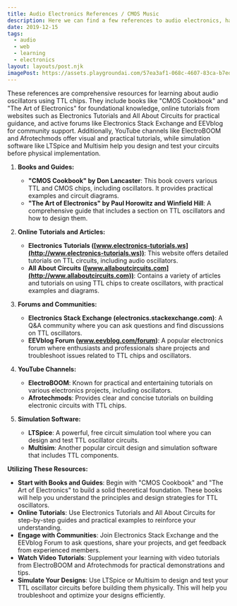 ```yaml
---
title: Audio Electronics References / CMOS Music
description: Here we can find a few references to audio electronics, hardware and basic conecpts of synthesis.
date: 2019-12-15
tags:
  - audio
  - web
  - learning
  - electronics
layout: layouts/post.njk
imagePost: https://assets.playgroundai.com/57ea3af1-068c-4607-83ca-b7ed1ec6802b.jpg
---
```


These references are comprehensive resources for learning about audio oscillators using TTL chips. They include books like "CMOS Cookbook" and "The Art of Electronics" for foundational knowledge, online tutorials from websites such as Electronics Tutorials and All About Circuits for practical guidance, and active forums like Electronics Stack Exchange and EEVblog for community support. Additionally, YouTube channels like ElectroBOOM and Afrotechmods offer visual and practical tutorials, while simulation software like LTSpice and Multisim help you design and test your circuits before physical implementation.


1.  **Books and Guides:**
    
    *   **"CMOS Cookbook" by Don Lancaster**: This book covers various TTL and CMOS chips, including oscillators. It provides practical examples and circuit diagrams.
    *   **"The Art of Electronics" by Paul Horowitz and Winfield Hill**: A comprehensive guide that includes a section on TTL oscillators and how to design them.
2.  **Online Tutorials and Articles:**
    
    *   **Electronics Tutorials ([www.electronics-tutorials.ws](http://www.electronics-tutorials.ws))**: This website offers detailed tutorials on TTL circuits, including audio oscillators.
    *   **All About Circuits ([www.allaboutcircuits.com](http://www.allaboutcircuits.com))**: Contains a variety of articles and tutorials on using TTL chips to create oscillators, with practical examples and diagrams.
3.  **Forums and Communities:**
    
    *   **Electronics Stack Exchange (electronics.stackexchange.com)**: A Q&A community where you can ask questions and find discussions on TTL oscillators.
    *   **EEVblog Forum (www.eevblog.com/forum)**: A popular electronics forum where enthusiasts and professionals share projects and troubleshoot issues related to TTL chips and oscillators.
4.  **YouTube Channels:**
    
    *   **ElectroBOOM**: Known for practical and entertaining tutorials on various electronics projects, including oscillators.
    *   **Afrotechmods**: Provides clear and concise tutorials on building electronic circuits with TTL chips.
5.  **Simulation Software:**
    
    *   **LTSpice**: A powerful, free circuit simulation tool where you can design and test TTL oscillator circuits.
    *   **Multisim**: Another popular circuit design and simulation software that includes TTL components.

**Utilizing These Resources:**

*   **Start with Books and Guides**: Begin with "CMOS Cookbook" and "The Art of Electronics" to build a solid theoretical foundation. These books will help you understand the principles and design strategies for TTL oscillators.
*   **Online Tutorials**: Use Electronics Tutorials and All About Circuits for step-by-step guides and practical examples to reinforce your understanding.
*   **Engage with Communities**: Join Electronics Stack Exchange and the EEVblog Forum to ask questions, share your projects, and get feedback from experienced members.
*   **Watch Video Tutorials**: Supplement your learning with video tutorials from ElectroBOOM and Afrotechmods for practical demonstrations and tips.
*   **Simulate Your Designs**: Use LTSpice or Multisim to design and test your TTL oscillator circuits before building them physically. This will help you troubleshoot and optimize your designs efficiently.
